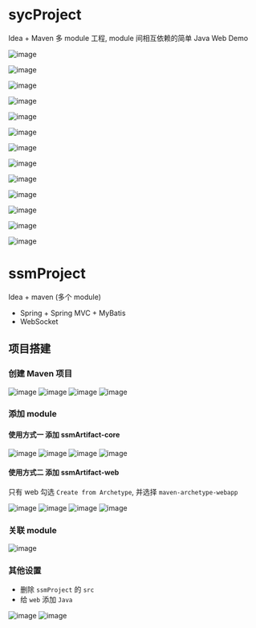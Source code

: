 
# sycProject

Idea + Maven 多 module 工程, module 间相互依赖的简单 Java Web Demo

![image](https://github.com/doingself/mavenDemo/blob/master/images/sycProject/QQ20171218-0%402x.png)

![image](https://github.com/doingself/mavenDemo/blob/master/images/sycProject/QQ20171218-1%402x.png)

![image](https://github.com/doingself/mavenDemo/blob/master/images/sycProject/QQ20171218-2%402x.png)

![image](https://github.com/doingself/mavenDemo/blob/master/images/sycProject/QQ20171218-3%402x.png)

![image](https://github.com/doingself/mavenDemo/blob/master/images/sycProject/QQ20171218-4%402x.png)

![image](https://github.com/doingself/mavenDemo/blob/master/images/sycProject/QQ20171218-5%402x.png)

![image](https://github.com/doingself/mavenDemo/blob/master/images/sycProject/QQ20171218-6%402x.png)

![image](https://github.com/doingself/mavenDemo/blob/master/images/sycProject/QQ20171218-7%402x.png)

![image](https://github.com/doingself/mavenDemo/blob/master/images/sycProject/QQ20171218-8%402x.png)

![image](https://github.com/doingself/mavenDemo/blob/master/images/sycProject/QQ20171218-9%402x.png)

![image](https://github.com/doingself/mavenDemo/blob/master/images/sycProject/QQ20171218-10%402x.png)

![image](https://github.com/doingself/mavenDemo/blob/master/images/sycProject/QQ20171218-11%402x.png)

![image](https://github.com/doingself/mavenDemo/blob/master/images/sycProject/QQ20171218-12%402x.png)

# ssmProject

Idea + maven (多个 module)

+ Spring + Spring MVC + MyBatis
+ WebSocket

## 项目搭建

### 创建 Maven 项目

![image](https://github.com/doingself/mavenDemo/blob/master/images/ssmProject/QQ20180419-0.png)
![image](https://github.com/doingself/mavenDemo/blob/master/images/ssmProject/QQ20180419-1.png)
![image](https://github.com/doingself/mavenDemo/blob/master/images/ssmProject/QQ20180419-2.png)
![image](https://github.com/doingself/mavenDemo/blob/master/images/ssmProject/QQ20180419-3.png)

### 添加 module

#### 使用方式一 添加 ssmArtifact-core

![image](https://github.com/doingself/mavenDemo/blob/master/images/ssmProject/QQ20180419-4.png)
![image](https://github.com/doingself/mavenDemo/blob/master/images/ssmProject/QQ20180419-5.png)
![image](https://github.com/doingself/mavenDemo/blob/master/images/ssmProject/QQ20180419-6.png)
![image](https://github.com/doingself/mavenDemo/blob/master/images/ssmProject/QQ20180419-7.png)

#### 使用方式二 添加 ssmArtifact-web

只有 web 勾选 `Create from Archetype`, 并选择 `maven-archetype-webapp`

![image](https://github.com/doingself/mavenDemo/blob/master/images/ssmProject/QQ20180419-8.png)
![image](https://github.com/doingself/mavenDemo/blob/master/images/ssmProject/QQ20180419-9.png)
![image](https://github.com/doingself/mavenDemo/blob/master/images/ssmProject/QQ20180419-10.png)
![image](https://github.com/doingself/mavenDemo/blob/master/images/ssmProject/QQ20180419-11.png)

### 关联 module

![image](https://github.com/doingself/mavenDemo/blob/master/images/ssmProject/QQ20180419-12.png)

### 其他设置

+ 删除 `ssmProject` 的 `src`
+ 给 `web` 添加 `Java`

![image](https://github.com/doingself/mavenDemo/blob/master/images/ssmProject/QQ20180419-13.png)
![image](https://github.com/doingself/mavenDemo/blob/master/images/ssmProject/QQ20180419-14.png)





